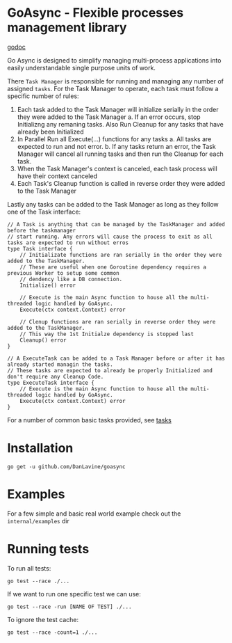 # GoAsync - Flexible processes management library
[godoc](https://pkg.go.dev/github.com/DanLavine/goasync)

Go Async is designed to simplify managing multi-process applications into easily understandable
single purpose units of work.

There `Task Manager` is responsible for running and managing any number of assigned `tasks`.
For the Task Manager to operate, each task must follow a specific number of rules:

1. Each task added to the Task Manager will initialize serially in the order they were added to the Task Manager
  a. If an error occurs, stop Initializng any remaning tasks. Also Run Cleanup for any tasks that have already been Initialized
2. In Parallel Run all Execute(...) functions for any tasks
  a. All tasks are expected to run and not error.
  b. If any tasks return an error, the Task Manager will cancel all running tasks and then run the Cleanup for each task.
3. When the Task Manager's context is canceled, each task process will have their context canceled
4. Each Task's Cleanup function is called in reverse order they were added to the Task Manager

Lastly any tasks can be added to the Task Manager as long as they follow one of the Task interface:
```
// A Task is anything that can be managed by the TaskManager and added before the taskmanager
// start running. Any errors will cause the process to exit as all tasks are expected to run without erros
type Task interface {
	// Initializate functions are ran serially in the order they were added to the TaskManager.
	// These are useful when one Goroutine dependency requires a previous Worker to setup some common
	// dendency like a DB connection.
	Initialize() error

	// Execute is the main Async function to house all the multi-threaded logic handled by GoAsync.
	Execute(ctx context.Context) error

	// Clenup functions are ran serially in reverse order they were added to the TaskManager.
	// This way the 1st Initialze dependency is stopped last
	Cleanup() error
}

// A ExecuteTask can be added to a Task Manager before or after it has already started managin the tasks.
// These tasks are expected to already be properly Initialized and don't require any Cleanup Code.
type ExecuteTask interface {
	// Execute is the main Async function to house all the multi-threaded logic handled by GoAsync.
	Execute(ctx context.Context) error
}
```

For a number of common basic tasks provided, see [tasks](./tasks)


# Installation

```
go get -u github.com/DanLavine/goasync
```

# Examples

For a few simple and basic real world example check out the `internal/examples` dir

# Running tests

To run all tests:
```
go test --race ./...
```

If we want to run one specific test we can use:
```
go test --race -run [NAME OF TEST] ./...
```

To ignore the test cache:
```
go test --race -count=1 ./...
```
